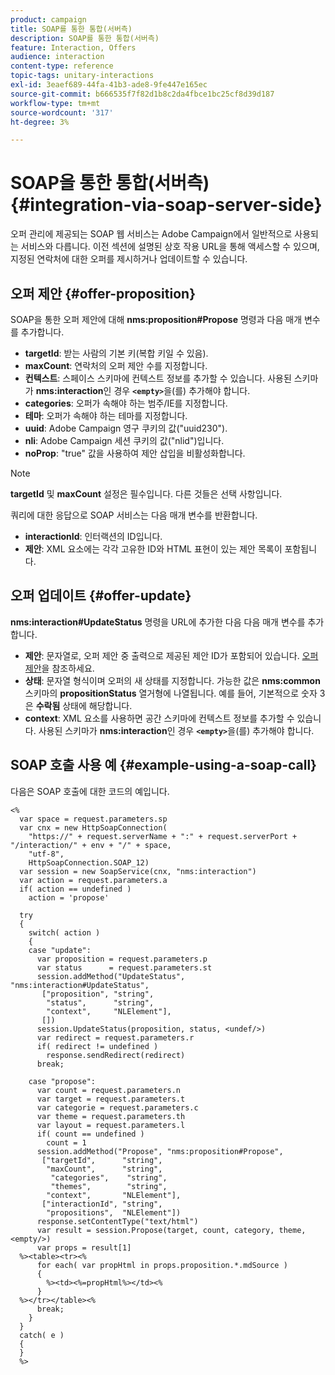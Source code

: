 ```yaml
---
product: campaign
title: SOAP를 통한 통합(서버측)
description: SOAP를 통한 통합(서버측)
feature: Interaction, Offers
audience: interaction
content-type: reference
topic-tags: unitary-interactions
exl-id: 3eaef689-44fa-41b3-ade8-9fe447e165ec
source-git-commit: b666535f7f82d1b8c2da4fbce1bc25cf8d39d187
workflow-type: tm+mt
source-wordcount: '317'
ht-degree: 3%

---
```


# SOAP을 통한 통합(서버측){#integration-via-soap-server-side}



오퍼 관리에 제공되는 SOAP 웹 서비스는 Adobe Campaign에서 일반적으로 사용되는 서비스와 다릅니다. 이전 섹션에 설명된 상호 작용 URL을 통해 액세스할 수 있으며, 지정된 연락처에 대한 오퍼를 제시하거나 업데이트할 수 있습니다.

## 오퍼 제안 {#offer-proposition}

SOAP을 통한 오퍼 제안에 대해 **nms:proposition#Propose** 명령과 다음 매개 변수를 추가합니다.

* **targetId**: 받는 사람의 기본 키(복합 키일 수 있음).
* **maxCount**: 연락처의 오퍼 제안 수를 지정합니다.
* **컨텍스트**: 스페이스 스키마에 컨텍스트 정보를 추가할 수 있습니다. 사용된 스키마가 **nms:interaction**&#x200B;인 경우 **`<empty>`**&#x200B;을(를) 추가해야 합니다.
* **categories**: 오퍼가 속해야 하는 범주/IE를 지정합니다.
* **테마**: 오퍼가 속해야 하는 테마를 지정합니다.
* **uuid**: Adobe Campaign 영구 쿠키의 값(&quot;uuid230&quot;).
* **nli**: Adobe Campaign 세션 쿠키의 값(&quot;nlid&quot;)입니다.
* **noProp**: &quot;true&quot; 값을 사용하여 제안 삽입을 비활성화합니다.

>[!NOTE]
>
>**targetId** 및 **maxCount** 설정은 필수입니다. 다른 것들은 선택 사항입니다.

쿼리에 대한 응답으로 SOAP 서비스는 다음 매개 변수를 반환합니다.

* **interactionId**: 인터랙션의 ID입니다.
* **제안**: XML 요소에는 각각 고유한 ID와 HTML 표현이 있는 제안 목록이 포함됩니다.

## 오퍼 업데이트 {#offer-update}

**nms:interaction#UpdateStatus** 명령을 URL에 추가한 다음 다음 매개 변수를 추가합니다.

* **제안**: 문자열로, 오퍼 제안 중 출력으로 제공된 제안 ID가 포함되어 있습니다. [오퍼 제안](#offer-proposition)을 참조하세요.
* **상태**: 문자열 형식이며 오퍼의 새 상태를 지정합니다. 가능한 값은 **nms:common** 스키마의 **propositionStatus** 열거형에 나열됩니다. 예를 들어, 기본적으로 숫자 3은 **수락됨** 상태에 해당합니다.
* **context**: XML 요소를 사용하면 공간 스키마에 컨텍스트 정보를 추가할 수 있습니다. 사용된 스키마가 **nms:interaction**&#x200B;인 경우 **`<empty>`**&#x200B;을(를) 추가해야 합니다.

## SOAP 호출 사용 예 {#example-using-a-soap-call}

다음은 SOAP 호출에 대한 코드의 예입니다.

```
<%
  var space = request.parameters.sp
  var cnx = new HttpSoapConnection(
    "https://" + request.serverName + ":" + request.serverPort + "/interaction/" + env + "/" + space,
    "utf-8",
    HttpSoapConnection.SOAP_12)
  var session = new SoapService(cnx, "nms:interaction")
  var action = request.parameters.a
  if( action == undefined )
    action = 'propose'

  try
  {
    switch( action )
    {
    case "update":
      var proposition = request.parameters.p
      var status      = request.parameters.st
      session.addMethod("UpdateStatus", "nms:interaction#UpdateStatus",
       ["proposition", "string",
        "status",      "string",
        "context",     "NLElement"],
       [])
      session.UpdateStatus(proposition, status, <undef/>)
      var redirect = request.parameters.r
      if( redirect != undefined )
        response.sendRedirect(redirect)
      break;

    case "propose":
      var count = request.parameters.n
      var target = request.parameters.t
      var categorie = request.parameters.c
      var theme = request.parameters.th
      var layout = request.parameters.l
      if( count == undefined )
        count = 1
      session.addMethod("Propose", "nms:proposition#Propose",
       ["targetId",      "string",
        "maxCount",      "string",
         "categories",    "string",
         "themes",        "string",
        "context",       "NLElement"],
       ["interactionId", "string",
        "propositions",  "NLElement"])
      response.setContentType("text/html")
      var result = session.Propose(target, count, category, theme, <empty/>)
      var props = result[1]
  %><table><tr><%
      for each( var propHtml in props.proposition.*.mdSource )
      {
        %><td><%=propHtml%></td><%
      }
  %></tr></table><%
      break;
    }
  }
  catch( e )
  {
  }
  %>
```
